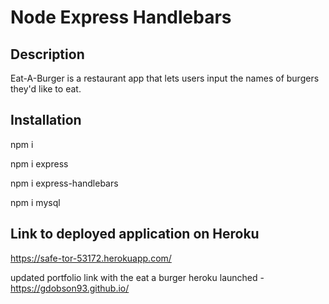 # Node Express Handlebars

## Description

Eat-A-Burger is a restaurant app that lets users input the names of burgers they'd like to eat. 

## Installation

npm i

npm i express

npm i express-handlebars

npm i mysql

## Link to deployed application on Heroku

https://safe-tor-53172.herokuapp.com/

updated portfolio link with the eat a burger heroku launched - https://gdobson93.github.io/